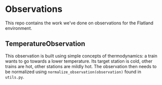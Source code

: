 # Observations

This repo contains the work we've done on observations for the Flatland environment.

## TemperatureObservation

This observation is built using simple concepts of thermodynamics: a train wants to go towards a lower temperature. Its target station is cold, other trains are hot, other stations are mildly hot. The observation then needs to be normalized using `normalize_observation(observation)` found in `utils.py`.
